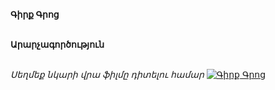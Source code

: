 **Գիրք Գրոց**

\
**Արարչագործություն**

\
_Սեղմեք նկարի վրա ֆիլմը դիտելու համար_
[![Գիրք Գրոց](https://www.tomsarkgh.am/thumbnails/Photo/bigimage/19/82/08/slug-88219.jpg)](https://www.youtube.com/watch?v=H7WEqpb1blE&t=1263s)
